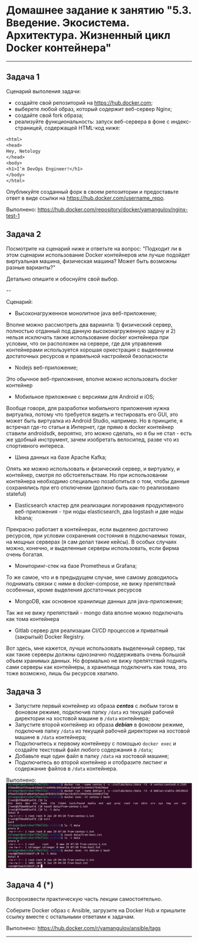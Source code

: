 
# Домашнее задание к занятию "5.3. Введение. Экосистема. Архитектура. Жизненный цикл Docker контейнера"

---

## Задача 1

Сценарий выполения задачи:

- создайте свой репозиторий на https://hub.docker.com;
- выберете любой образ, который содержит веб-сервер Nginx;
- создайте свой fork образа;
- реализуйте функциональность:
запуск веб-сервера в фоне с индекс-страницей, содержащей HTML-код ниже:
```
<html>
<head>
Hey, Netology
</head>
<body>
<h1>I’m DevOps Engineer!</h1>
</body>
</html>
```
Опубликуйте созданный форк в своем репозитории и предоставьте ответ в виде ссылки на https://hub.docker.com/username_repo.

Выполнено: https://hub.docker.com/repository/docker/yamangulov/nginx-test-1

## Задача 2

Посмотрите на сценарий ниже и ответьте на вопрос:
"Подходит ли в этом сценарии использование Docker контейнеров или лучше подойдет виртуальная машина, физическая машина? Может быть возможны разные варианты?"

Детально опишите и обоснуйте свой выбор.

--

Сценарий:

- Высоконагруженное монолитное java веб-приложение;

Вполне можно рассмотреть два варианта: 1) физический сервер, полностью отданный под данную высоконагруженную задачу и 2) нельзя исключать также использование docker контейнера при условии, что он расположен на сервере, где для управления контейнерами используется хорошая оркестрация с выделением достаточных ресурсов и правильной настройкой безопасности

- Nodejs веб-приложение;

Это обычное веб-приложение, вполне можно использовать docker контейнер

- Мобильное приложение c версиями для Android и iOS;

Вообще говоря, для разработки мобильного приложения нужна виртуалка, потому что требуется видеть и тестировать его GUI, это может быть виртуалка из Android Studio, например. Но в принципе, я встречал где-то статьи в Интернет, где прямо в docker контейнер ставили androidsdk, вероятно, это можно сделать, но я бы не стал - есть же удобный инструмент, зачем изобретать велосипед, разве что из спортивного интереса.

- Шина данных на базе Apache Kafka;

Опять же можно использовать и физический сервер, и виртуалку, и контейнер, смотря по обстоятельствам. Но при использовании контейнера необходимо специально позаботиться о том, чтобы данные сохранялись при его отключении (должно быть как-то реализовано stateful)

- Elasticsearch кластер для реализации логирования продуктивного веб-приложения - три ноды elasticsearch, два logstash и две ноды kibana;

Прекрасно работает в контейнерах, если выделено достаточно ресурсов, при условии сохранения состояния в подключаемых томах, на мощных серверах (я сам делал такие кейсы). В особых случаях можно, конечно, и выделенные серверы использовать, если фирма очень богатая. 

- Мониторинг-стек на базе Prometheus и Grafana;

То же самое, что и в предыдущем случае, мне самому доводилось поднимать связки с ними в docker-compose, не вижу препятствий особенных, кроме выделения достаточных ресурсов

- MongoDB, как основное хранилище данных для java-приложения;

Так же не вижу препятствий - mongo data вполне можно подключать как тома контейнера

- Gitlab сервер для реализации CI/CD процессов и приватный (закрытый) Docker Registry.

Вот здесь, мне кажется, лучше использовать выделенный сервер, так как такие серверы должны однозначно поддерживать очень большой объем хранимых данных. Но формально не вижу препятствий поднять сами серверы как контейнеры, а хранилища подключить как тома, это тоже возможно, лишь бы ресурсов хватило.

## Задача 3

- Запустите первый контейнер из образа ***centos*** c любым тэгом в фоновом режиме, подключив папку ```/data``` из текущей рабочей директории на хостовой машине в ```/data``` контейнера;
- Запустите второй контейнер из образа ***debian*** в фоновом режиме, подключив папку ```/data``` из текущей рабочей директории на хостовой машине в ```/data``` контейнера;
- Подключитесь к первому контейнеру с помощью ```docker exec``` и создайте текстовый файл любого содержания в ```/data```;
- Добавьте еще один файл в папку ```/data``` на хостовой машине;
- Подключитесь во второй контейнер и отобразите листинг и содержание файлов в ```/data``` контейнера.

Выполнено:
![img.png](img.png)

## Задача 4 (*)

Воспроизвести практическую часть лекции самостоятельно.

Соберите Docker образ с Ansible, загрузите на Docker Hub и пришлите ссылку вместе с остальными ответами к задачам.

Выполнено: https://hub.docker.com/r/yamangulov/ansible/tags

---
